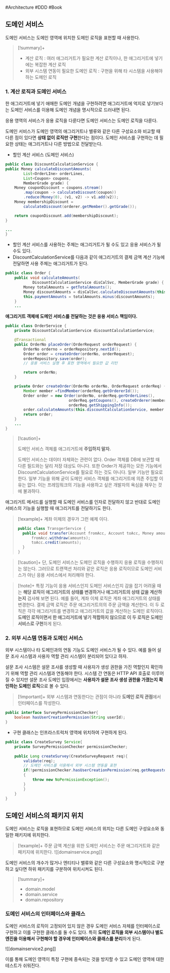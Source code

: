 #Architecture #DDD #Book

## 도메인 서비스
도메인 서비스는 도메인 영역에 위치한 도메인 로직을 표현할 때 사용한다.

> [!summary]+ 
> + 계산 로직 : 여러 애그리거트가 필요한 계산 로직이나, 한 애그리거트에 넣기에는 복잡한 계산 로직
> + 외부 시스템 연동이 필요한 도메인 로직 : 구현을 위해 타 시스템을 사용해야 하는 도메인 로직


### 1. 계산 로직과 도메인 서비스
한 애그리거트에 넣기 애매한 도메인 개념을 구현하려면 애그리거트에 억지로 넣기보다는 도메인 서비스를 이용해 도메인 개념을 명시적으로 드러내면 된다.

응용 영역의 서비스가 응용 로직을 다룬다면 도메인 서비스는 도메인 로직을 다룬다.

도메인 서비스가 도메인 영역의 애그리거트나 밸류와 같은 다른 구성요소와 비교할 때 다른 점이 있다면 **상태 없이 로직만 구현**한다는 점이다. 도메인 서비스를 구현하는 데 필요한 상태는 애그리거트나 다른 방법으로 전달받는다.

+ 할인 계산 서비스 (도메인 서비스)
```java
public class DiscountCalculationService {
public Money calculateDiscountAmounts(
		List<OrderLIne> orderLines,
		List<Coupon> coupons,
		MemberGrade grade) {
	Money couponDiscount = coupons.stream()
		.map(coupon -> calculateDiscount(coupon))
		.reduce(Money(0), (v1, v2) -> v1.add(v2));
	Money membershipDiscount = 
		calculateDiscount(orderer.getMember().getGrade());

	return couponDiscount.add(membershipDiscount);
}

...
}
```

+ 할인 계산 서비스를 사용하는 주체는 애그리거트가 될 수도 있고 응용 서비스가 될 수도 있다.
+ DiscountCalculationService를 다음과 같이 애그리거트의 결제 금액 계산 기능에 전달하면 사용 주체는 애그리거트가 된다.
```java
public class Order {
	public void calculateAmounts(
			DiscountCalculationService disCalSvc, MemberGrade grade) {
		Money totalAmounts = getTotalAmounts();
		Money discountAmounts = disCalSvc.calculateDiscountAmounts(this.orderLInes, this.coupons, greade);
		this.paymentAmounts = totalAmounts.minus(discountAmounts);
	}
	...
```


**애그리거트 객체에 도메인 서비스를 전달하는 것은 응용 서비스 책임이다.**
```java
public class OrderService {
	private DiscountCalculationService discountCalculationService;

	@Transactional
	public OrderNo placeOrder(OrderRequest orderRequest) {
		OrderNo orderno = orderRepository.nextId();
		Order order = createOrder(orderNo, orderRequest);
		orderRepository.save(order);
		// 응용 서비스 실행 후 표현 영역에서 필요한 값 리턴

		return orderNo;
	}

	private Order createOrder(OrderNo orderNo, OrderRequest orderReq) {
		Member member =findMember(orderReq.getOrdererId());
		Order order = new Order(orderNo, orderReq.gerOrderLines(),
							orderReq.getCoupons(), createOrderer(member),
							orderReq.getShippingInfo());
		order.calculateAmounts(this.discountCalculationService, member.getGrade());
		return order;
	}
	...
}
```

> [!caution]+ 
> 
> 도메인 서비스 객체를 애그리거트에 **주입하지 말자.**
> 
> 도메인 서비스는 데이터 자체와는 관련이 없다. Order 객체를 DB에 보관할 때 다른 필드와는 달리 저장 대상도 아니다. 또한 Order가 제공하는 모든 기능에서 DiscountCalculationService를 필요로 하는 것도 아니다. 일부 기능만 필요로 한다. 일부 기능을 위해 굳이 도메인 서비스 객체를 애그리거트에 의존 주입할 이유는 없다. 이는 프레임워크의 기능을 사용하고 싶은 개발자의 욕심을 채우는 것에 불과하다.
> 

애그리거트 메서드를 실행할 때 도메인 서비스를 인자로 전달하지 않고 반대로 도메인 서비스의 기능을 실행할 때 애그리거트를 전달하기도 한다. 

> [!example]+ 
> 계좌 이체의 경우가 그런 예제 이다.
> ```java
> public class TransgerService {
> 	public void transfer(Account fromAcc, Account toAcc, Money amounts) {
> 		fromAcc.withdraw(amounts);
> 		toAcc.credit(amounts);
> 	}
> }
> ```

> [!caution]+ 
> 단, 도메인 서비스는 도메인 로직을 수행하지 응용 로직을 수행하지는 않는다. 그러므로 트랜잭션 처리와 같은 로직은 응용 로직이므로 도메인 서비스가 아닌 응용 서비스에서 처리해야 한다.

> [!note]+ 
> 특정 기능이 응용 서비스인지 도메인 서비스인지 감을 잡기 어려울 때는 **해당 로직이 애그리거트의 상태를 변경하거나 애그리거트의 상태 값을 계산하는지** 검사해 보면 된다. 예를 들어, 계좌 이체 로직은 계좌 애그리거트의 상태를 변경한다. 결제 금액 로직은 주문 애그리거트의의 주문 금액을 계산한다. 이 두 로직은 각각 애그리거트를 변경하고 애그리거트의 값을 계산하는 도메인 로직이다. **도메인 로직이면서 한 애그리거트에 넣기 적합하지 않으므로 이 두 로직은 도메인 서비스로 구현**하게 된다.

### 2. 외부 시스템 연동과 도메인 서비스
외부 시스템이나 타 도메인과의 연동 기능도 도메인 서비스가 될 수 있다. 예를 들어 설문 조사 시스템과 사용자 역할 관리 시스템이 분리되어 있다고 하자. 

설문 조사 시스템은 설문 조사를 생성할 때 사용자가 생성 권한을 가진 역할인지 확인하기 위해 역할 관리 시스템과 연동해야 한다. 시스템 간 연동은 HTTP API 호출로 이루어질 수 있지만 설문 조사 도메인 입장에서는 **사용자가 설문 조사 생성 권한을 가졌는지 확인하는 도메인 로직**으로 볼 수 있다.

> [!important]+ 
> 외부 시스템과 연동한다는 관점이 아니라 **도메인 로직 관점**에서 인터페이스를 작성한다.

```java
public interface SurveyPermissionChecker{
	boolean hasUserCreationPermission(String userId);
}
```

+ 구현 클래스는 인프라스트럭처 영역에 위치하여 구현하게 된다.
```java
public class CreateSurvey Service{
	private SurveyPermissionChecker permissionChecker;
	
	public Long createSurvey(CreateSurveyRequest req){
		validate(req);
		// 도메인 서비스를 이용해서 외부 시스템 연동을 표현
		if(!permissionChecker.hasUserCreationPermission(req.getRequestorId()))
		{
			throw new NoPermissionException();
		}
		}
	}
}
```

## 도메인 서비스의 패키지 위치
도메인 서비스는 로직을 표현하므로 도메인 서비스의 위치는 다른 도메인 구성요소와 동일한 패키지에 위치한다.

> [!example]+ 
> 주문 금액 계산을 위한 도메인 서비스는 주문 애그리거트와 같은 패키지에 위치한다.
> ![[domainservice.png]]

도메인 서비스의 개수가 많거나 엔티티나 밸류와 같은 다른 구성요소와 명시적으로 구분하고 싶다면 하위 패키지를 구분하여 위치시켜도 된다.

> [!summary]+ 
> + domain.model
> + domain.service
> + domain.repository

### 도메인 서비스의 인터페이스와 클래스
도메인 서비스의 로직이 고정되어 있지 않은 경우 도메인 서비스 자체를 인터페이스로 구현하고 이를 구현한 클래스를 둘 수도 있다. 특히 **도메인 로직을 외부 시스템이나 별도 엔진을 이용해서 구현해야 할 경우에 인터페이스와 클래스를 분리**하게 된다.

![[domainservice2.png]]

이를 통해 도메인 영역이 특정 구현에 종속되는 것을 방지할 수 있고 도메인 영역에 대한 테스트가 쉬워진다.